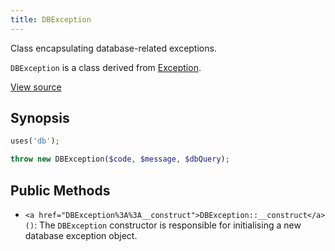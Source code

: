 ```yaml
---
title: DBException
---
```


Class encapsulating database-related exceptions.

`DBException` is a class derived from <a href="Exception">Exception</a>.

<a href="http://github.com/nexgenta/eregansu/blob/master/lib/db.php">View source</a>

## Synopsis

```php
uses('db');

throw new DBException($code, $message, $dbQuery);
```

## Public Methods

* `<a href="DBException%3A%3A__construct">DBException::__construct</a>()`: The `DBException` constructor is responsible for initialising a new
database exception object.

